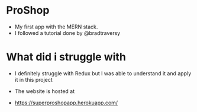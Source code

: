 # ProShop

- My first app with the MERN stack.
- I followed a tutorial done by @bradtraversy

# What did i struggle with
- I definitely struggle with Redux but I was able to understand it and apply it in this project

- The website is hosted at
- https://superproshopapp.herokuapp.com/
